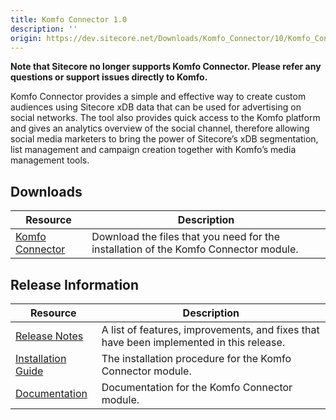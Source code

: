 ```yaml
---
title: Komfo Connector 1.0
description: ''
origin: https://dev.sitecore.net/Downloads/Komfo_Connector/10/Komfo_Connector_10.aspx
---
```


**Note that Sitecore no longer supports Komfo Connector. Please refer any questions or support issues directly to Komfo.**

Komfo Connector provides a simple and effective way to create custom audiences using Sitecore xDB data that can be used for advertising on social networks. The tool also provides quick access to the Komfo platform and gives an analytics overview of the social channel, therefore allowing social media marketers to bring the power of Sitecore’s xDB segmentation, list management and campaign creation together with Komfo’s media management tools.

## Downloads

 | Resource | Description |
 | --- | --- |
 | [Komfo Connector](https://scdp.blob.core.windows.net/downloads/Komfo%20Connector/10/Komfo%20Connector%201.0/Secure/Sitecore%20Komfo%20Connector%201.0%20rev.%20160122.zip) | Download the files that you need for the installation of the Komfo Connector module. |

## Release Information

 | Resource | Description |
 | --- | --- |
 | [Release Notes](/downloads/Komfo_Connector/10/Komfo_Connector_10/Release_Notes) | A list of features, improvements, and fixes that have been implemented in this release. |
 | [Installation Guide](https://doc.sitecore.net:443/en/Products/Social_Connected/81/Working_with_the_Komfo_Connector/Setting_up/Install_and_configure_the_Komfo_Connector) | The installation procedure for the Komfo Connector module. |
 | [Documentation](https://doc.sitecore.net:443/en/Products/Social_Connected/81/Working_with_the_Komfo_Connector) | Documentation for the Komfo Connector module. |